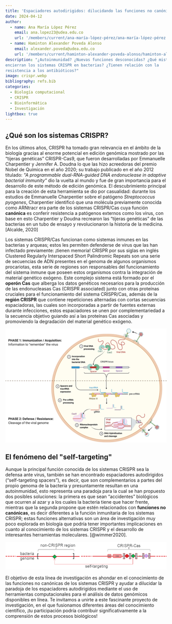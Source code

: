 ```yaml
---
title: 'Espaciadores autodirigidos: dilucidando las funciones no canónicas de los sistemas CRISPR'
date: 2024-04-12
author:
  - name: Ana María López Pérez
    email: ana.lopez23@udea.edu.co
    url: '/members/current/ana-maría-lópez-pérez/ana-maría-lópez-pérez.md'
  - name: Haminton Alexander Poveda Alonso
    email: alexander.poveda@udea.edu.co
    url: '/members/current/haminton-alexander-poveda-alonso/haminton-alexander-poveda-alonso.md'
description: "¿Autoinmunidad? ¿Nuevas funciones desconocidas? ¿Qué misterios
encierran los sistemas CRISPR en bacterias? ¿Tienen relación con la
resistencia a los antibióticos?"
image: crispr.webp
bibliography: refs.bib
categories:
  - Biología computacional
  - CRISPR
  - Bioinformática
  - Investigación
lightbox: true
---
```


## ¿Qué son los sistemas CRISPR?

En los últimos años, CRISPR ha tomado gran relevancia en el ámbito de la
biología gracias al enorme potencial en edición genómica mostrado por las
“tijeras genéticas” CRISPR-Cas9, que fueron desarrolladas por Emmanuelle
Charpentier y Jennifer A. Doudna lo que las hizo acreedoras del premio Nobel
de Química en el año 2020; su trabajo publicado en el año 2012 titulado: *"A
programmable dual-RNA-guided DNA endonuclease in adaptive bacterial
immunity"* dio la vuelta al mundo y fue de gran importancia para el
desarrollo de este método de edición genómica. El descubrimiento principal
para la creación de esta herramienta se dio por casualidad: durante los
estudios de Emmanuelle Charpentier sobre el patógeno *Streptococcus pyogenes*,
Charpentier identificó que una molécula previamente conocida como ARNtracr
era parte de los sistemas CRISPR/Cas cuya función **canónica** es conferir
resistencia a patógenos externos como los virus, con base en esto
Charpentier y Doudna recrearon las “tijeras genéticas” de las bacterias en
un tubo de ensayo y revolucionaron la historia de la medicina. [Alcalde,
2020]

Los sistemas CRISPR/Cas funcionan como sistemas inmunes en las bacterias y
arqueas; estos les permiten defenderse de virus que las han infectado
previamente: ¡tienen memoria! CRISPR por sus siglas en inglés Clustered
Regularly Interspaced Short Palindromic Repeats son  una serie de secuencias
de ADN presentes en el genoma de algunos organismos procariotas, esta serie
de regiones son responsables del funcionamiento del sistema inmune que
poseen estos organismos contra la integración de material genético exógeno.
Este complejo sistema está formado por el **operón Cas** que alberga los
datos genéticos necesarios para la producción de las endonucleasas Cas
(CRISPR associated) junto con otras proteínas cruciales para el
funcionamiento del sistema CRISPR/Cas, además de la **región CRISPR** que
contiene repeticiones alternadas con cortas secuencias espaciadoras, las
cuales son incorporadas a partir de fuentes externas durante infecciones,
estos espaciadores se unen por complementariedad a la secuencia objetivo
guiando así a las proteínas Cas asociadas y promoviendo la degradación del
material genético exógeno.

![@ghorbani2021](crispr.webp)

## El fenómeno del "self-targeting"

Aunque la principal función conocida de los sistemas CRISPR sea la defensa
ante virus, también se han encontrado espaciadores autodirigidos
(“self-targeting spacers”), es decir, que son complementarios a partes del
propio genoma de la bacteria y presuntamente resultan en una autoinmunidad,
esto representa una paradoja para la cual se han propuesto dos posibles
soluciones: la primera es que sean “accidentes” biológicos que ocurren al
azar y a los cuales la bacteria tiene que hacer frente, mientras que la
segunda propone que estén relacionados con **funciones no canónicas**, es
decir diferentes a la función inmunitaria de los sistemas CRISPR; estas
funciones alternativas son un área de investigación muy poco explorada en
biología que podría tener importantes implicaciones en cuanto al
conocimiento de los sistemas CRISPR y el desarrollo de interesantes
herramientas moleculares.  [@wimmer2020].

![](self-targeting.png)

El objetivo de esta línea de investigación es ahondar en el conocimiento de
las funciones no canónicas de los sistemas CRISPR y ayudar a dilucidar la
paradoja de los espaciadores autodirigidos mediante el uso de herramientas
computacionales para el análisis de datos genómicos disponibles en línea. Te
invitamos a unirte a este fascinante proyecto de investigación, en el que
fusionamos diferentes áreas del conocimiento científico, ¡tu participación
podría contribuir significativamente a la comprensión de estos procesos
biológicos!

